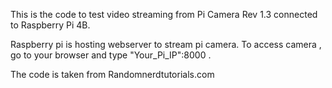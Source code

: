 This is the code to test video streaming from Pi Camera Rev 1.3 connected to Raspberry Pi 4B.

Raspberry pi is hosting webserver to stream pi camera. To access camera , go to your browser and type "Your_Pi_IP":8000 . 

The code is taken from Randomnerdtutorials.com
